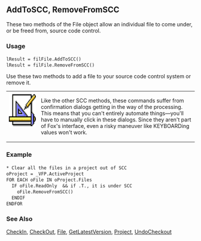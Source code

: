## AddToSCC, RemoveFromSCC

These two methods of the File object allow an individual file to come under, or be freed from, source code control.

### Usage

```foxpro
lResult = filFile.AddToSCC()
lResult = filFile.RemoveFromSCC()
```

Use these two methods to add a file to your source code control system or remove it.

<table>
<tr>
  <td width="17%" valign="top">
<img width="94" height="94" src="design.gif">
  </td>
  <td width="83%">
  <p>Like the other SCC methods, these commands suffer from confirmation dialogs getting in the way of the processing. This means that you can't entirely automate things&mdash;you'll have to manually click in these dialogs. Since they aren't part of Fox's interface, even a risky maneuver like KEYBOARDing values won't work.</p>
  </td>
 </tr>
</table>

### Example

```foxpro
* Clear all the files in a project out of SCC
oProject = _VFP.ActiveProject
FOR EACH oFile IN oProject.Files
  IF oFile.ReadOnly  && if .T., it is under SCC
    oFile.RemoveFromSCC()
  ENDIF
ENDFOR
```
### See Also

[CheckIn](s4g751.md), [CheckOut](s4g751.md), [File](s4g755.md), [GetLatestVersion](s4g751.md), [Project](s4g730.md), [UndoCheckout](s4g751.md)